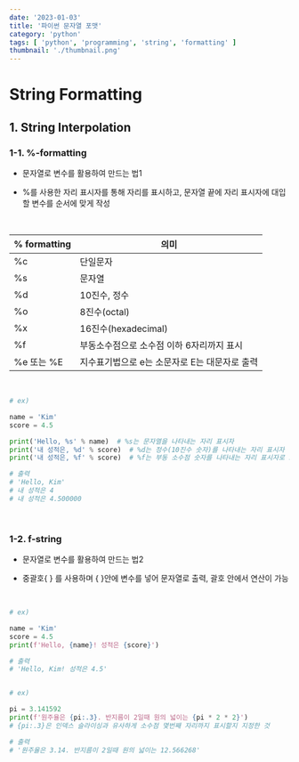 ```yaml
---
date: '2023-01-03'
title: '파이썬 문자열 포맷'
category: 'python'
tags: [ 'python', 'programming', 'string', 'formatting' ]
thumbnail: './thumbnail.png'
---
```


# String Formatting

## 1. String Interpolation

### 1-1. %-formatting

- 문자열로 변수를 활용하여 만드는 법1

- %를 사용한 자리 표시자를 통해 자리를 표시하고, 문자열 끝에 자리 표시자에 대입할 변수를 순서에 맞게 작성

<br>

| % formatting | 의미                         |
|--------------|----------------------------|
| %c           | 단일문자                       |
| %s           | 문자열                        |
| %d           | 10진수, 정수                   |
| %o           | 8진수(octal)                 |
| %x           | 16진수(hexadecimal)          |
| %f           | 부동소수점으로 소수점 이하 6자리까지 표시    |
| %e 또는 %E     | 지수표기법으로 e는 소문자로 E는 대문자로 출력 |

<br>

```python
# ex)

name = 'Kim'
score = 4.5

print('Hello, %s' % name)  # %s는 문자열을 나타내는 자리 표시자
print('내 성적은, %d' % score)  # %d는 정수(10진수 숫자)를 나타내는 자리 표시자
print('내 성적은, %f' % score)  # %f는 부동 소수점 숫자를 나타내는 자리 표시자로 소수점 이하 6자리까지 표시

# 출력
# 'Hello, Kim'
# 내 성적은 4
# 내 성적은 4.500000
```

<br>

### 1-2. f-string

- 문자열로 변수를 활용하여 만드는 법2

- 중괄호{ } 를 사용하며 { }안에 변수를 넣어 문자열로 출력, 괄호 안에서 연산이 가능

<br>

```python
# ex)

name = 'Kim'
score = 4.5
print(f'Hello, {name}! 성적은 {score}')

# 출력
# 'Hello, Kim! 성적은 4.5'


# ex)

pi = 3.141592
print(f'원주율은 {pi:.3}. 반지름이 2일때 원의 넓이는 {pi * 2 * 2}')
# {pi:.3}은 인덱스 슬라이싱과 유사하게 소수점 몇번째 자리까지 표시할지 지정한 것

# 출력
# '원주율은 3.14. 반지름이 2일때 원의 넓이는 12.566268'
```

[//]: # (---)

[//]: # ()

[//]: # (## Source)

[//]: # ()

[//]: # (- SEO 기본 가이드)

[//]: # ()

[//]: # (  [<https://support.google.com/webmasters/answer/7451184?hl=ko&ref_topic=9460495>]&#40;<https://support.google.com/webmasters/answer/7451184?hl=ko&ref_topic=9460495>&#41;)